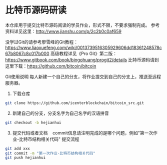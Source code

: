 
比特币源码研读
=================
本仓库用于提交比特币源码阅读的学员作业，形式不限，不要求强制完成。
参考资料详见这里：http://www.jianshu.com/p/2c2b0c0af659

没学过Git的请参考廖雪峰的Git教程：https://www.liaoxuefeng.com/wiki/0013739516305929606dd18361248578c67b8067c8c017b000
高级教程详见《Pro Git》第二版：https://www.gitbook.com/book/bingohuang/progit2/details
比特币源码请到这里下载：https://github.com/bitcoin/bitcoin

Git使用说明
每人新建一个自己的分支，将作业提交到自己的分支上，推送至远程服务器。
1. 下载仓库
 ```bash
 git clone https://github.com/icenterblockchain/bitcoin_src.git
 ```
 2. 新建自己的分支，分支名字为自己名字的汉语拼音
 ```bash
 git checkout -b hejianhui
 ```
 3. 提交代码或者文档
    commit信息请注明完成的是哪个问题，例如"第一次作业-比特币结构相关代码"
 提交流程
 ```bash
 git add xxx
 git commit -m "第一次作业-比特币结构相关代码"
 git push hejianhui
 ```
 
